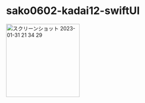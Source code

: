 # sako0602-kadai12-swiftUI
<img width="200" alt="スクリーンショット 2023-01-31 21 34 29" src="https://user-images.githubusercontent.com/111943557/215761217-5254614b-e958-4096-8206-6b009497c3d9.png">
